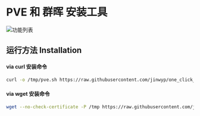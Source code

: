 # PVE 和 群晖 安装工具


![功能列表](https://github.com/jinwyp/one_click_script/blob/master/docs/pve1.jpg?raw=true)


## 运行方法 Installation 

#### via curl 安装命令 

```bash
curl -o /tmp/pve.sh https://raw.githubusercontent.com/jinwyp/one_click_script/master/dsm/pve.sh && chmod +x /tmp/pve.sh && /tmp/pve.sh

```

#### via wget 安装命令 

```bash
wget --no-check-certificate -P /tmp https://raw.githubusercontent.com/jinwyp/one_click_script/master/dsm/pve.sh && chmod +x /tmp/pve.sh && /tmp/pve.sh

```
